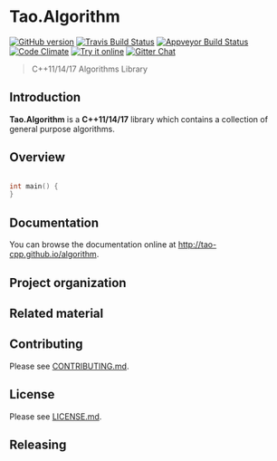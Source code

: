 Tao.Algorithm
=============

[![GitHub version](https://badge.fury.io/gh/tao-cpp%2Falgorithm.svg)](https://badge.fury.io/gh/tao-cpp%2Falgorithm)
[![Travis Build Status](https://travis-ci.org/tao-cpp/algorithm.svg?branch=master)](https://travis-ci.org/tao-cpp/algorithm)
[![Appveyor Build Status](https://ci.appveyor.com/api/projects/status/github/tao-cpp/algorithm?svg=true&branch=master)](https://ci.appveyor.com/project/fpelliccioni/algorithm)
[![Code Climate](https://codeclimate.com/github/tao-cpp/algorithm/badges/gpa.svg)](https://codeclimate.com/github/tao-cpp/algorithm)
<a target="_blank" href="http://melpon.org/wandbox/permlink/MZqKhMF7tiaNZdJg">![Try it online][badge.wandbox]</a>
<a target="_blank" href="https://gitter.im/tao-cpp/algorithms">![Gitter Chat][badge.Gitter]</a>

> C++11/14/17 Algorithms Library


## Introduction ##

**Tao.Algorithm** is a **C++11/14/17** library which contains a collection of general purpose algorithms.

## Overview
<!--  -->
```cpp

int main() {
}
```

## Documentation
You can browse the documentation online at http://tao-cpp.github.io/algorithm.

## Project organization


## Related material


## Contributing
Please see [CONTRIBUTING.md](CONTRIBUTING.md).


## License
Please see [LICENSE.md](LICENSE.md).


## Releasing



<!-- Links -->
[badge.Gitter]: https://img.shields.io/badge/gitter-join%20chat-blue.svg
[badge.Wandbox]: https://img.shields.io/badge/try%20it-online-blue.svg
[C++Now]: http://cppnow.org
[CMake]: http://www.cmake.org
[CppCon]: http://cppcon.org
[Doxygen]: http://www.doxygen.org
[eRuby]: http://en.wikipedia.org/wiki/ERuby
[algorithm.docs]: http://tao-cpp.github.io/algorithm
[algorithm.wiki]: https://github.com/tao-cpp/algorithm/wiki


